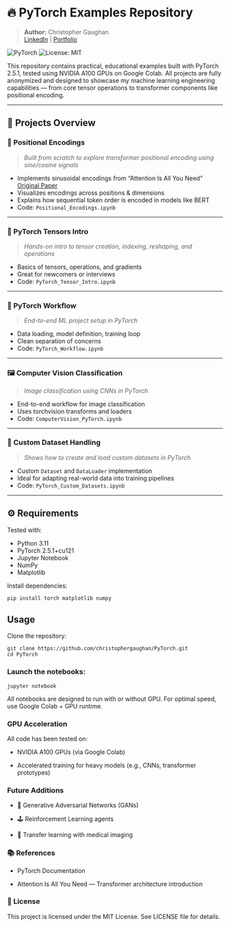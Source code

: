 # 🔥 PyTorch Examples Repository

> **Author:** Christopher Gaughan  
> [LinkedIn](https://www.linkedin.com/in/christophergaughan/) | [Portfolio](https://christophergaughan.github.io)

![PyTorch](https://img.shields.io/badge/PyTorch-2.5.1+cu121-red)
![License: MIT](https://img.shields.io/badge/License-MIT-green)

This repository contains practical, educational examples built with PyTorch 2.5.1, tested using NVIDIA A100 GPUs on Google Colab. All projects are fully anonymized and designed to showcase my machine learning engineering capabilities — from core tensor operations to transformer components like positional encoding.

---

## 🧠 Projects Overview

### 📍 Positional Encodings
> *Built from scratch to explore transformer positional encoding using sine/cosine signals*

- Implements sinusoidal encodings from “Attention Is All You Need” [Original Paper](https://proceedings.neurips.cc/paper_files/paper/2017/file/3f5ee243547dee91fbd053c1c4a845aa-Paper.pdf)
- Visualizes encodings across positions & dimensions
- Explains how sequential token order is encoded in models like BERT
- Code: `Positional_Encodings.ipynb`

---

### 🧠 PyTorch Tensors Intro
> *Hands-on intro to tensor creation, indexing, reshaping, and operations*

- Basics of tensors, operations, and gradients
- Great for newcomers or interviews
- Code: `PyTorch_Tensor_Intro.ipynb`

---

### 🧩 PyTorch Workflow
> *End-to-end ML project setup in PyTorch*

- Data loading, model definition, training loop
- Clean separation of concerns
- Code: `PyTorch_Workflow.ipynb`

---

### 🖼️ Computer Vision Classification
> *Image classification using CNNs in PyTorch*

- End-to-end workflow for image classification
- Uses torchvision transforms and loaders
- Code: `ComputerVision_PyTorch.ipynb`

---

### 🧪 Custom Dataset Handling
> *Shows how to create and load custom datasets in PyTorch*

- Custom `Dataset` and `DataLoader` implementation
- Ideal for adapting real-world data into training pipelines
- Code: `PyTorch_Custom_Datasets.ipynb`

---

## ⚙️ Requirements

Tested with:

- Python 3.11  
- PyTorch 2.5.1+cu121  
- Jupyter Notebook  
- NumPy  
- Matplotlib  

Install dependencies:
```bash
pip install torch matplotlib numpy
```

## Usage
Clone the repository:
```
git clone https://github.com/christophergaughan/PyTorch.git
cd PyTorch
```

### Launch the notebooks:
`jupyter notebook`

All notebooks are designed to run with or without GPU. For optimal speed, use Google Colab + GPU runtime.

### GPU Acceleration
All code has been tested on:

* NVIDIA A100 GPUs (via Google Colab)

* Accelerated training for heavy models (e.g., CNNs, transformer prototypes)

### Future Additions
* 🧠 Generative Adversarial Networks (GANs)

* 🕹️ Reinforcement Learning agents

* 🏥 Transfer learning with medical imaging

### 📚 References
* PyTorch Documentation

* Attention Is All You Need — Transformer architecture introduction

### 🪪 License
This project is licensed under the MIT License. See LICENSE file for details.



